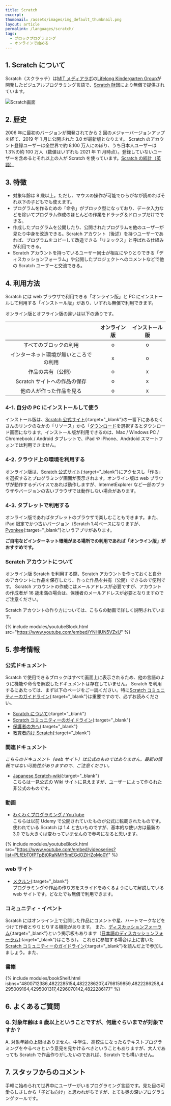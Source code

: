 ```yaml
---
title: Scratch
excerpt:
thumbnail: /assets/images/img_default_thumbnail.png
layout: article
permalink: /languages/scratch/
tags:
  - ブロックプログラミング
  - オンラインで始める
---
```


## 1. Scratch について

Scratch（スクラッチ）は[MIT メディアラボ](https://www.media.mit.edu)の[Lifelong Kindergarten Group](https://www.media.mit.edu/groups/lifelong-kindergarten/overview/)が開発したビジュアルプログラミング言語で、[Scratch 財団](https://www.scratchfoundation.org/)により無償で提供されています。

![Scratch画面](/assets/images/screen/scratch.png)

## 2. 歴史

2006 年に最初のバージョンが開発されてから 2 回のメジャーバージョンアップを経て、2019 年 1 月に公開された 3.0 が最新版となります。
Scratch のアカウント登録ユーザーは全世界で約 8,100 万人にのぼり、うち日本人ユーザーは 1.3%の約 100 万人（数値はいずれも 2021 年 11 月時点）。登録していないユーザーを含めるとそれ以上の人が Scratch を使っています。[Scratch の統計（英語）](https://scratch.mit.edu/statistics/)

## 3. 特徴

- 対象年齢は 8 歳以上。ただし、マウスの操作が可能でひらがなが読めればそれ以下の子どもでも使えます。
- プログラムを作るための「命令」がブロック型になっており、データ入力などを除いてプログラム作成のほとんどの作業をドラッグ＆ドロップだけでできる。
- 作成したプログラムを公開したり、公開されたプログラムを他のユーザーが見たり中身を改造できる。Scratch アカウント（後述）を持つユーザーであれば、プログラムをコピーして改造できる「リミックス」と呼ばれる仕組みが利用できる。
- Scratch アカウントを持っているユーザー同士が相互にやりとりできる「ディスカッションフォーラム」や公開したプロジェクトへのコメントなどで他の Scratch ユーザーと交流できる。

## 4. 利用方法

Scratch には web ブラウザで利用できる「オンライン版」と PC にインストールして利用する「インストール版」があり、いずれも無償で利用できます。

オンライン版とオフライン版の違いは以下の通りです。

|                                        | オンライン版 | インストール版 |
| :------------------------------------: | :----------: | :------------: |
|         すべてのブロックの利用         |      o       |       o        |
| インターネット環境が無いところでの利用 |      x       |       o        |
|           作品の共有（公開）           |      o       |       x        |
|      Scratch サイトへの作品の保存      |      o       |       x        |
|        他の人が作った作品を見る        |      o       |       x        |

### 4-1. 自分の PC にインストールして使う

インストール版は、[Scratch 公式サイト](https://scratch.mit.edu/){:target="\_blank"}の一番下にあるたくさんのリンクのなかの「リソース」から「[ダウンロード](https://scratch.mit.edu/download)を選択するとダウンロード画面になります。インストール版が利用できるのは、Mac / Windows PC / Chromebook / Android タブレットで、iPad や iPhone、Andrdoid スマートフォンでは利用できません。

### 4-2. クラウド上の環境を利用する

オンライン版は、[Scratch 公式サイト](https://scratch.mit.edu/){:target="\_blank"}にアクセスし「作る」を選択するとプログラミング画面が表示されます。オンライン版は web ブラウザが動作するデバイスであれば動作しますが、InternetExplorer など一部のブラウザやバージョンの古いブラウザでは動作しない場合があります。

### 4-3. タブレットで利用する

オンライン版であればタブレットのブラウザで楽しむこともできます。また、iPad 限定でかつ古いバージョン（Scratch 1.4)ベースになりますが、[Pyonkee](https://www.softumeya.com/pyonkee/ja/){:target="\_blank"}というアプリがあります。

**ご自宅などインターネット環境がある場所での利用であれば「オンライン版」がおすすめです。**

### Scratch アカウントについて

オンライン版 Scratch を利用する際、Scratch アカウントを作っておくと自分のアカウントに作品を保存したり、作った作品を共有（公開）できるので便利です。
Scratch アカウントの作成にはメールアドレスが必要ですが、アカウントの作成者が 16 歳未満の場合は、保護者のメールアドレスが必要となりますのでご注意ください。

Scratch アカウントの作り方については、こちらの動画で詳しく説明されています。

{% include modules/youtubeBlock.html src="https://www.youtube.com/embed/YNHiUN5VZxU" %}

## 5. 参考情報

### 公式ドキュメント

Scratch で使用できるブロックはすべて画面上に表示されるため、他の言語のように機能や命令を解説したドキュメントは存在していません。
Scratch を利用するにあたっては、まず以下のページをご一読ください。特に[Scratch コミュニティーのガイドライン](https://scratch.mit.edu/community_guidelines){:target="\_blank"}は重要ですので、必ずお読みください。

- [Scratch について](https://scratch.mit.edu/about){:target="\_blank"}
- [Scratch コミュニティーのガイドライン](https://scratch.mit.edu/community_guidelines){:target="\_blank"}
- [保護者の方へ](https://scratch.mit.edu/parents/){:target="\_blank"}
- [教育者向け Scratch](https://scratch.mit.edu/educators/){:target="\_blank"}

### 関連ドキュメント

_こちらのドキュメント（web サイト）は公式のものではありません。最新の情報ではない可能性がありますので、ご注意ください。_

- [Japanese Scratch-wiki](https://ja.scratch-wiki.info/){:target="\_blank"}  
  こちらは一見公式の Wiki サイトに見えますが、ユーザーによって作られた非公式のものです。

### 動画

- [わくわくプログラミング / YouTube](https://www.youtube.com/playlist?list=PLfEbT0fPTpBt0RaNMY5mEGdOZiHZoMo0Y)  
  こちらは以前 Udemy で公開されていたものが公式に転載されたものです。使われている Scratch は 1.4 と古いものですが、基本的な使い方は最新の 3.0 でも大きくは変わっていませんので参考になると思います。

{% include modules/youtubeBlock.html src="https://www.youtube.com/embed/videoseries?list=PLfEbT0fPTpBt0RaNMY5mEGdOZiHZoMo0Y" %}

### web サイト

- [メクルン](https://mekurun.com){:target="\_blank"}  
  プログラミングや作品の作り方をスライドをめくるようにして解説している web サイトです。どなたでも無償で利用できます。

### コミュニティ・イベント

Scratch にはオンライン上で公開した作品にコメントや星、ハートマークなどをつけて作者とやりとりする機能があります。
また、[ディスカッションフォーラム](https://scratch.mit.edu/discuss/){:target="\_blank"}という掲示板もあります（[日本語のディスカッションフォーラム](https://scratch.mit.edu/discuss/){:target="\_blank"}はこちら）。
これらに参加する場合は上に書いた[Scratch コミュニティーのガイドライン](https://scratch.mit.edu/community_guidelines){:target="\_blank"}を読んだ上で参加しましょう。また、

### 書籍

{% include modules/bookShelf.html isbns="4800712386,4822285154,4822286207,4798159859,4822286258,4295009164,4295001317,4296070142,4822286177" %}
## 6. よくあるご質問

### Q. 対象年齢は 8 歳以上ということですが、何歳ぐらいまでが対象ですか？

A. 対象年齢の上限はありません。中学生、高校生になったらテキストプログラミングをやるべきという意見を見かけるべきということもありますが、大人であっても Scratch で作品作りがしたいのであれば、Scratch でも構いません。

## 7. スタッフからのコメント

手軽に始められて世界中にユーザーがいるプログラミング言語です。見た目の可愛らしさしから「子ども向け」と思われがちですが、とても奥の深いプログラミングツールです。
